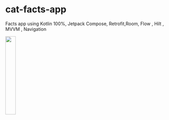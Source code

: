 # cat-facts-app

Facts app using Kotlin 100%, Jetpack Compose, Retrofit,Room, Flow , Hilt , MVVM , Navigation

<img src = "https://user-images.githubusercontent.com/81919513/233637773-b6260a8a-f20e-4589-847e-550425c81af3.gif" width=25% height=25%>
